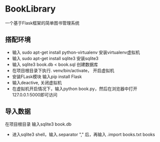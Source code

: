 BookLibrary
===========

一个基于Flask框架的简单图书管理系统

## 搭配环境

* 输入 sudo apt-get install python-virtualenv 安装virtualenv虚拟机
* 输入 sudo apt-get install sqlite3 安装sqlite3
* 输入 sqlite3 book.db < book.sql 创建数据库
* 在项目根目录下执行. venv/bin/activate， 开启虚拟机
* 安装FLask模块 输入pip install Flask
* 输入deactive, 关闭虚拟机
* 在虚拟机开启情况下，输入python book.py，然后在浏览器中打开127.0.0.1:5000即可访问

## 导入数据

   在项目根目录 输入sqlite3 book.db

* 进入sqlite3 shell，输入.separator "," 后，再输入 .import books.txt books 
